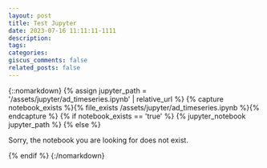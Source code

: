 ```yaml
---
layout: post
title: Test Jupyter
date: 2023-07-16 11:11:11-1111
description:
tags:
categories:
giscus_comments: false
related_posts: false
---
```


{::nomarkdown}
{% assign jupyter_path = '/assets/jupyter/ad_timeseries.ipynb' | relative_url %}
{% capture notebook_exists %}{% file_exists /assets/jupyter/ad_timeseries.ipynb %}{% endcapture %}
{% if notebook_exists == 'true' %}
{% jupyter_notebook jupyter_path %}
{% else %}

  <p>Sorry, the notebook you are looking for does not exist.</p>
{% endif %}
{:/nomarkdown}
